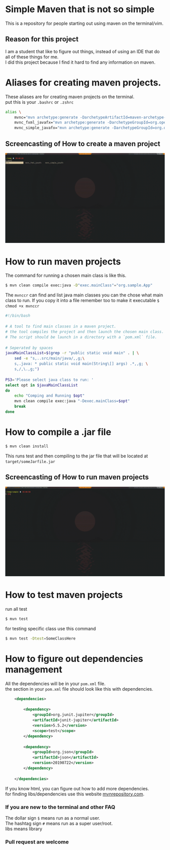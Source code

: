 # Simple Maven that is not so simple
This is a repository for people starting out using maven on the terminal/vim.

## Reason for this project
I am a student that like to figure out things, instead of using an IDE that do all of these things for me.  
I did this project because I find it hard to find any information on maven.


# Aliases for creating maven projects.

These aliases are for creating maven projects on the terminal.  
put this is your `.bashrc` or `.zshrc`
```bash
alias \
	mvnc="mvn archetype:generate -DarchetypeArtifactId=maven-archetype-quickstart" \
	mvnc_fxml_javafx="mvn archetype:generate -DarchetypeGroupId=org.openjfx -DarchetypeArtifactId=javafx-archetype-fxml" \
	mvnc_simple_javafx="mvn archetype:generate -DarchetypeGroupId=org.openjfx -DarchetypeArtifactId=javafx-archetype-simple" 
```

## Screencasting of How to create a maven project
![](res/video_create_javafx.gif)

# How to run maven projects
The command for running a chosen main class is like this.  
```bash
$ mvn clean compile exec:java -D"exec.mainClass"="org.sample.App"
```

The `mvnccr` can find and list java main classes you can the chose
what main class to run.
If you copy it into a file remember too  to make it executable 
`$ chmod +x mvnccr` 
```bash
#!/bin/bash

# A tool to find main classes in a maven project.
# the tool compiles the project and then launch the chosen main class.
# The script should be launch in a directory with a `pom.xml` file.

# Seperated by spaces
javaMainClassList=$(grep -r "public static void main" . | \
    sed -e "s,..src/main/java/,,g;\
    s,.java: * public static void main(String\[] args) .*,,g; \
    s,/,\.,g;")

PS3='Please select java class to run: '
select opt in $javaMainClassList
do
    echo "Comping and Running $opt"
    mvn clean compile exec:java "-Dexec.mainClass=$opt"
    break
done
```


# How to compile a .jar file
```bash
$ mvn clean install 
```
This runs test and then compiling to the jar file that will be located at `target/someJarfile.jar`

## Screencasting of How to run maven projects   
![](res/video_run_javafx.gif)

# How to test maven projects
run all test
```bash
$ mvn test
```
for testing specific class use this command 
```bash
$ mvn test -Dtest=SomeClassHere
```


# How to figure out dependencies management
All the dependencies will be in your `pom.xml` file.  
the section in your `pom.xml` file should look like this with dependencies.   
```xml
    <dependencies>

        <dependency>
            <groupId>org.junit.jupiter</groupId>
            <artifactId>junit-jupiter</artifactId>
            <version>5.5.2</version>
            <scope>test</scope>
        </dependency>

        <dependency>
            <groupId>org.json</groupId>
            <artifactId>json</artifactId>
            <version>20190722</version>
        </dependency>

    </dependencies>
```
If you know html, you can figure out how to add more dependencies.  
for finding libs/dependencies use this website [mvnrepository.com](https://mvnrepository.com/).  


### If you are new to the terminal and other FAQ
The dollar sign `$` means run as a normal user.  
The hashtag sign `#` means run as a super user/root.  
libs means library  

### Pull request are welcome
